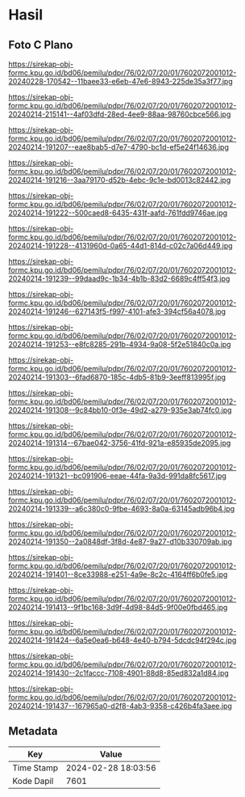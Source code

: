 # Hasil

## Foto C Plano

https://sirekap-obj-formc.kpu.go.id/bd06/pemilu/pdpr/76/02/07/20/01/7602072001012-20240228-170542--11baee33-e6eb-47e6-8943-225de35a3f77.jpg

https://sirekap-obj-formc.kpu.go.id/bd06/pemilu/pdpr/76/02/07/20/01/7602072001012-20240214-215141--4af03dfd-28ed-4ee9-88aa-98760cbce566.jpg

https://sirekap-obj-formc.kpu.go.id/bd06/pemilu/pdpr/76/02/07/20/01/7602072001012-20240214-191207--eae8bab5-d7e7-4790-bc1d-ef5e24f14636.jpg

https://sirekap-obj-formc.kpu.go.id/bd06/pemilu/pdpr/76/02/07/20/01/7602072001012-20240214-191216--3aa79170-d52b-4ebc-9c1e-bd0013c82442.jpg

https://sirekap-obj-formc.kpu.go.id/bd06/pemilu/pdpr/76/02/07/20/01/7602072001012-20240214-191222--500caed8-6435-431f-aafd-761fdd9746ae.jpg

https://sirekap-obj-formc.kpu.go.id/bd06/pemilu/pdpr/76/02/07/20/01/7602072001012-20240214-191228--4131960d-0a65-44d1-814d-c02c7a06d449.jpg

https://sirekap-obj-formc.kpu.go.id/bd06/pemilu/pdpr/76/02/07/20/01/7602072001012-20240214-191239--99daad9c-1b34-4b1b-83d2-6689c4ff54f3.jpg

https://sirekap-obj-formc.kpu.go.id/bd06/pemilu/pdpr/76/02/07/20/01/7602072001012-20240214-191246--627143f5-f997-4101-afe3-394cf56a4078.jpg

https://sirekap-obj-formc.kpu.go.id/bd06/pemilu/pdpr/76/02/07/20/01/7602072001012-20240214-191253--e8fc8285-291b-4934-9a08-5f2e51840c0a.jpg

https://sirekap-obj-formc.kpu.go.id/bd06/pemilu/pdpr/76/02/07/20/01/7602072001012-20240214-191303--6fad6870-185c-4db5-81b9-3eeff813995f.jpg

https://sirekap-obj-formc.kpu.go.id/bd06/pemilu/pdpr/76/02/07/20/01/7602072001012-20240214-191308--9c84bb10-0f3e-49d2-a279-935e3ab74fc0.jpg

https://sirekap-obj-formc.kpu.go.id/bd06/pemilu/pdpr/76/02/07/20/01/7602072001012-20240214-191314--67bae042-3756-41fd-921a-e85935de2095.jpg

https://sirekap-obj-formc.kpu.go.id/bd06/pemilu/pdpr/76/02/07/20/01/7602072001012-20240214-191321--bc091906-eeae-44fa-9a3d-991da8fc5617.jpg

https://sirekap-obj-formc.kpu.go.id/bd06/pemilu/pdpr/76/02/07/20/01/7602072001012-20240214-191339--a6c380c0-9fbe-4693-8a0a-63145adb96b4.jpg

https://sirekap-obj-formc.kpu.go.id/bd06/pemilu/pdpr/76/02/07/20/01/7602072001012-20240214-191350--2a0848df-3f8d-4e87-9a27-d10b330709ab.jpg

https://sirekap-obj-formc.kpu.go.id/bd06/pemilu/pdpr/76/02/07/20/01/7602072001012-20240214-191401--8ce33988-e251-4a9e-8c2c-4164ff6b0fe5.jpg

https://sirekap-obj-formc.kpu.go.id/bd06/pemilu/pdpr/76/02/07/20/01/7602072001012-20240214-191413--9f1bc168-3d9f-4d98-84d5-9f00e0fbd465.jpg

https://sirekap-obj-formc.kpu.go.id/bd06/pemilu/pdpr/76/02/07/20/01/7602072001012-20240214-191424--6a5e0ea6-b648-4e40-b794-5dcdc94f294c.jpg

https://sirekap-obj-formc.kpu.go.id/bd06/pemilu/pdpr/76/02/07/20/01/7602072001012-20240214-191430--2c1faccc-7108-4901-88d8-85ed832a1d84.jpg

https://sirekap-obj-formc.kpu.go.id/bd06/pemilu/pdpr/76/02/07/20/01/7602072001012-20240214-191437--167965a0-d2f8-4ab3-9358-c426b4fa3aee.jpg


## Metadata

| Key        | Value               |
| ---------- | ------------------- |
| Time Stamp | 2024-02-28 18:03:56 |
| Kode Dapil | 7601                |



